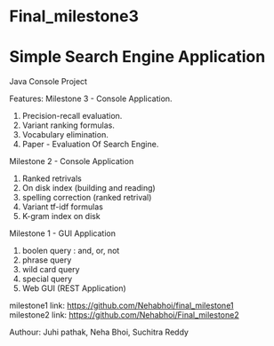 # Final_milestone3

<h1> Simple Search Engine Application </h1>

Java Console Project

Features:
Milestone 3 - Console Application.
1. Precision-recall evaluation.
2. Variant ranking formulas.
3. Vocabulary elimination.
4. Paper - Evaluation Of Search Engine.

Milestone 2 - Console Application
1. Ranked retrivals
2. On disk index (building and reading)
3. spelling correction (ranked retrival)
4. Variant tf-idf formulas
5. K-gram index on disk



Milestone 1 - GUI Application 
1. boolen query : and, or, not
2. phrase query
3. wild card query
4. special query
5. Web GUI (REST Application)

milestone1 link: https://github.com/Nehabhoi/final_milestone1 <br/>
milestone2 link: https://github.com/Nehabhoi/Final_milestone2

Authour: Juhi pathak, Neha Bhoi, Suchitra Reddy